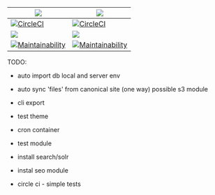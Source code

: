 
| [![](https://images.microbadger.com/badges/version/scbd/drupal-code-base.svg)](https://microbadger.com/images/scbd/drupal-code-base "Get your own version badge on microbadger.com")     | [![](https://images.microbadger.com/badges/version/scbd/drupal-code-base:stg.svg)](https://microbadger.com/images/scbd/drupal-code-base:stg "Get your own version badge on microbadger.com")               |
| --------------- | ------------------------ |
|  [![CircleCI](https://circleci.com/gh/scbd/drupal-code-base/tree/dev.svg?style=shield&circle-token=a58506c78edadf94d5268ee9eb5975f720d48580)](https://circleci.com/gh/scbd/drupal-code-base/tree/dev)     | [![CircleCI](https://circleci.com/gh/scbd/drupal-code-base/tree/stg.svg?style=shield&circle-token=a58506c78edadf94d5268ee9eb5975f720d48580)](https://circleci.com/gh/scbd/drupal-code-base/tree/stg) |
|[![](https://images.microbadger.com/badges/image/scbd/drupal-code-base.svg)](https://microbadger.com/images/scbd/drupal-code-base "Get your own image badge on microbadger.com")| [![](https://images.microbadger.com/badges/image/scbd/drupal-code-base:stg.svg)](https://microbadger.com/images/scbd/drupal-code-base:stg "Get your own image badge on microbadger.com")|
| [![Maintainability](https://api.codeclimate.com/v1/badges/96c7ed474e6495c1cf66/maintainability)](https://codeclimate.com/github/scbd/drupal-code-base/maintainability)| [![Maintainability](https://api.codeclimate.com/v1/badges/96c7ed474e6495c1cf66/maintainability)](https://codeclimate.com/github/scbd/drupal-code-base/maintainability) |


TODO:
  
- auto import db local and server env
- auto sync 'files' from canonical site (one way) possible s3 module
- cli export

- test theme
- cron container

- test module


- install search/solr
- instal seo module


- circle ci - simple tests
